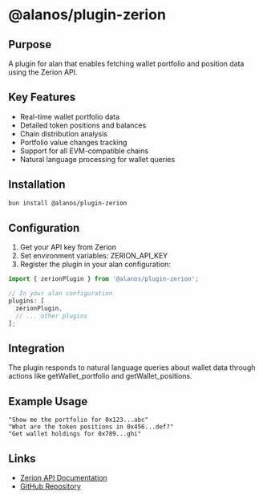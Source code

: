 # @alanos/plugin-zerion

## Purpose

A plugin for alan that enables fetching wallet portfolio and position data using the Zerion API.

## Key Features

- Real-time wallet portfolio data
- Detailed token positions and balances
- Chain distribution analysis
- Portfolio value changes tracking
- Support for all EVM-compatible chains
- Natural language processing for wallet queries

## Installation

```bash
bun install @alanos/plugin-zerion
```

## Configuration

1. Get your API key from Zerion
2. Set environment variables: ZERION_API_KEY
3. Register the plugin in your alan configuration:

```typescript
import { zerionPlugin } from '@alanos/plugin-zerion';

// In your alan configuration
plugins: [
  zerionPlugin,
  // ... other plugins
];
```

## Integration

The plugin responds to natural language queries about wallet data through actions like getWallet_portfolio and getWallet_positions.

## Example Usage

```plaintext
"Show me the portfolio for 0x123...abc"
"What are the token positions in 0x456...def?"
"Get wallet holdings for 0x789...ghi"
```

## Links

- [Zerion API Documentation](https://developers.zerion.io/reference/intro)
- [GitHub Repository](https://github.com/alanos/alan/tree/main/packages/plugin-zerion)
